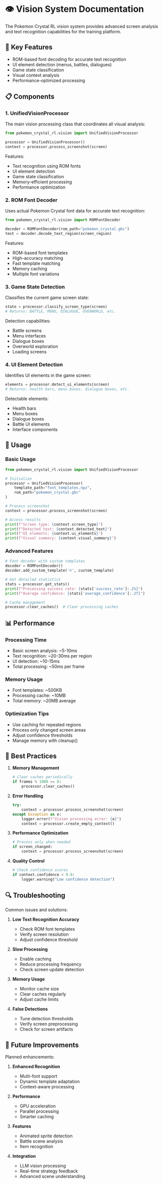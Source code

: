 # 👁️ Vision System Documentation

The Pokemon Crystal RL vision system provides advanced screen analysis and text recognition capabilities for the training platform.

## 🌟 Key Features

- ROM-based font decoding for accurate text recognition
- UI element detection (menus, battles, dialogues)
- Game state classification
- Visual context analysis
- Performance-optimized processing

## 📋 Components

### 1. UnifiedVisionProcessor

The main vision processing class that coordinates all visual analysis:

```python
from pokemon_crystal_rl.vision import UnifiedVisionProcessor

processor = UnifiedVisionProcessor()
context = processor.process_screenshot(screen)
```

Features:
- Text recognition using ROM fonts
- UI element detection
- Game state classification
- Memory-efficient processing
- Performance optimization

### 2. ROM Font Decoder

Uses actual Pokemon Crystal font data for accurate text recognition:

```python
from pokemon_crystal_rl.vision import ROMFontDecoder

decoder = ROMFontDecoder(rom_path="pokemon_crystal.gbc")
text = decoder.decode_text_region(screen_region)
```

Features:
- ROM-based font templates
- High-accuracy matching
- Fast template matching
- Memory caching
- Multiple font variations

### 3. Game State Detection

Classifies the current game screen state:

```python
state = processor.classify_screen_type(screen)
# Returns: BATTLE, MENU, DIALOGUE, OVERWORLD, etc.
```

Detection capabilities:
- Battle screens
- Menu interfaces
- Dialogue boxes
- Overworld exploration
- Loading screens

### 4. UI Element Detection

Identifies UI elements in the game screen:

```python
elements = processor.detect_ui_elements(screen)
# Returns: health bars, menu boxes, dialogue boxes, etc.
```

Detectable elements:
- Health bars
- Menu boxes
- Dialogue boxes
- Battle UI elements
- Interface components

## 🔧 Usage

### Basic Usage

```python
from pokemon_crystal_rl.vision import UnifiedVisionProcessor

# Initialize
processor = UnifiedVisionProcessor(
    template_path="font_templates.npz",
    rom_path="pokemon_crystal.gbc"
)

# Process screenshot
context = processor.process_screenshot(screen)

# Access results
print(f"Screen type: {context.screen_type}")
print(f"Detected text: {context.detected_text}")
print(f"UI elements: {context.ui_elements}")
print(f"Visual summary: {context.visual_summary}")
```

### Advanced Features

```python
# Font decoder with custom templates
decoder = ROMFontDecoder()
decoder.add_custom_template('☺', custom_template)

# Get detailed statistics
stats = processor.get_stats()
print(f"Processing success rate: {stats['success_rate']:.2%}")
print(f"Average confidence: {stats['average_confidence']:.2f}")

# Cache management
processor.clear_caches()  # Clear processing caches
```

## 📊 Performance

### Processing Time
- Basic screen analysis: ~5-10ms
- Text recognition: ~20-30ms per region
- UI detection: ~10-15ms
- Total processing: ~50ms per frame

### Memory Usage
- Font templates: ~500KB
- Processing cache: ~10MB
- Total memory: ~20MB average

### Optimization Tips
- Use caching for repeated regions
- Process only changed screen areas
- Adjust confidence thresholds
- Manage memory with cleanup()

## 🎯 Best Practices

1. **Memory Management**
   ```python
   # Clear caches periodically
   if frames % 1000 == 0:
       processor.clear_caches()
   ```

2. **Error Handling**
   ```python
   try:
       context = processor.process_screenshot(screen)
   except Exception as e:
       logger.error(f"Vision processing error: {e}")
       context = processor.create_empty_context()
   ```

3. **Performance Optimization**
   ```python
   # Process only when needed
   if screen_changed:
       context = processor.process_screenshot(screen)
   ```

4. **Quality Control**
   ```python
   # Check confidence scores
   if context.confidence < 0.8:
       logger.warning("Low confidence detection")
   ```

## 🔍 Troubleshooting

Common issues and solutions:

1. **Low Text Recognition Accuracy**
   - Check ROM font templates
   - Verify screen resolution
   - Adjust confidence threshold

2. **Slow Processing**
   - Enable caching
   - Reduce processing frequency
   - Check screen update detection

3. **Memory Usage**
   - Monitor cache size
   - Clear caches regularly
   - Adjust cache limits

4. **False Detections**
   - Tune detection thresholds
   - Verify screen preprocessing
   - Check for screen artifacts

## 🚀 Future Improvements

Planned enhancements:

1. **Enhanced Recognition**
   - Multi-font support
   - Dynamic template adaptation
   - Context-aware processing

2. **Performance**
   - GPU acceleration
   - Parallel processing
   - Smarter caching

3. **Features**
   - Animated sprite detection
   - Battle scene analysis
   - Item recognition

4. **Integration**
   - LLM vision processing
   - Real-time strategy feedback
   - Advanced scene understanding
